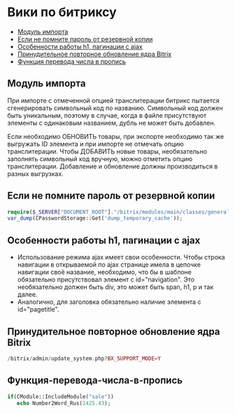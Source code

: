 # Вики по битриксу

- [Модуль импорта](#Модуль_импорта)
- [Если не помните пароль от резервной копии](#Если-не-помните-пароль-от-резервной-копии)
- [Особенности работы h1, пагинации с ajax](#Особенности-работы-h1-пагинации-с-ajax)
- [Принудительное повторное обновление ядра Bitrix](#Принудительное-повторное-обновление-ядра-bitrix)
- [Функция перевода числа в пропись](#Функция-перевода-числа-в-пропись)

## Модуль импорта
При импорте с отмеченной опцией транслитерации битрикс пытается сгенерировать символьный код по названию. Символьный код должен быть уникальным, поэтому в случае, когда в файле присутствуют элементы с одинаковым названием, дубль не может быть добавлен.

Если необходимо ОБНОВИТЬ товары, при экспорте необходимо так же выгружать ID элемента и при импорте не отмечать опцию транслитерации.
Чтобы ДОБАВИТЬ новые товары, необязательно заполнять символьный код вручную, можно отметить опцию транслитерации.
Добавление и обновление должны производиться в разных выгрузках.

## Если не помните пароль от резервной копии
```php
require($_SERVER["DOCUMENT_ROOT"]."/bitrix/modules/main/classes/general/backup.php");
var_dump(CPasswordStorage::Get('dump_temporary_cache'));
```

## Особенности работы h1, пагинации с ajax 
- Использование режима ajax имеет свои особенности. Чтобы строка навигации в открываемой по ajax странице имела в цепочке навигации своё название, необходимо, что бы в шаблоне обязательно присутствовал элемент с id="navigation". Это необязательно должен быть div, это может быть span, h1, p и так далее.
- Аналогично, для заголовка обязательно наличие элемента с id="pagetitle".

## Принудительное повторное обновление ядра Bitrix
```php 
/bitrix/admin/update_system.php?BX_SUPPORT_MODE=Y
```

## Функция-перевода-числа-в-пропись
```php
if(CModule::IncludeModule("sale"))
   echo Number2Word_Rus(1425.43);
```
